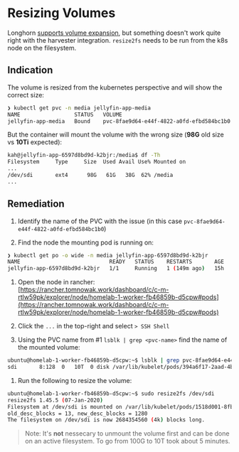 # Resizing Volumes

Longhorn [supports volume expansion](https://longhorn.io/docs/archives/1.2.4/volumes-and-nodes/expansion/#expand-a-longhorn-volume), but something doesn't work quite right with the harvester integration. `resize2fs` needs to be run from the k8s node on the filesystem.

## Indication

The volume is resized from the kubernetes perspective and will show the correct size:

```sh
❯ kubectl get pvc -n media jellyfin-app-media
NAME                 STATUS   VOLUME                                     CAPACITY   ACCESS MODES   STORAGECLASS   AGE
jellyfin-app-media   Bound    pvc-8fae9d64-e44f-4822-a0fd-efbd584bc1b0   10Ti       RWO            slow           57d
```

But the container will mount the volume with the wrong size (**98G** old size vs **10Ti** expected):

```sh
kah@jellyfin-app-6597d8bd9d-k2bjr:/media$ df -Th
Filesystem     Type     Size  Used Avail Use% Mounted on
...
/dev/sdi       ext4      98G   61G   38G  62% /media
...
```

## Remediation

1. Identify the name of the PVC with the issue (in this case `pvc-8fae9d64-e44f-4822-a0fd-efbd584bc1b0`)

1. Find the node the mounting pod is running on:

```sh
❯ kubectl get po -o wide -n media jellyfin-app-6597d8bd9d-k2bjr
NAME                            READY   STATUS    RESTARTS       AGE   IP             NODE                              NOMINATED NODE   READINESS GATES
jellyfin-app-6597d8bd9d-k2bjr   1/1     Running   1 (149m ago)   15h   10.42.11.105   homelab-1-worker-fb46859b-d5cpw   <none>           <none>
```

1. Open the node in rancher: [https://rancher.tomnowak.work/dashboard/c/c-m-rtlw59pk/explorer/node/homelab-1-worker-fb46859b-d5cpw#pods](https://rancher.tomnowak.work/dashboard/c/c-m-rtlw59pk/explorer/node/homelab-1-worker-fb46859b-d5cpw#pods)

1. Click the `...` in the top-right and select `> SSH Shell`

1. Using the PVC name from #1 `lsblk | grep <pvc-name>` find the name of the mounted volume:

```sh
ubuntu@homelab-1-worker-fb46859b-d5cpw:~$ lsblk | grep pvc-8fae9d64-e44f-4822-a0fd-efbd584bc1b0
sdi       8:128  0   10T  0 disk /var/lib/kubelet/pods/394a6f17-2aad-4bb1-9287-fb4cef7513be/volumes/kubernetes.io~csi/pvc-8fae9d64-e44f-4822-a0fd-efbd584bc1b0/mount
```

1. Run the following to resize the volume:

```sh
ubuntu@homelab-1-worker-fb46859b-d5cpw:~$ sudo resize2fs /dev/sdi
resize2fs 1.45.5 (07-Jan-2020)
Filesystem at /dev/sdi is mounted on /var/lib/kubelet/pods/1518d001-8fbf-4d4a-912d-42da90f2d830/volumes/kubernetes.io~csi/pvc-8fae9d64-e44f-4822-a0fd-efbd584bc1b0/mount; on-line resizing required
old_desc_blocks = 13, new_desc_blocks = 1280
The filesystem on /dev/sdi is now 2684354560 (4k) blocks long.
```

> Note: It's **not** nessecary to unmount the volume first and can be done on an active filesystem.  To go from 100G to 10T took about 5 minutes.
